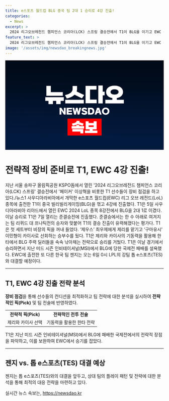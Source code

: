 ```yaml
---
title: e스포츠 월드컵 BLG 중국 팀 2대 1 승리로 4강 진출!
categories:
  - News
excerpt: >
  2024 리그오브레전드 챔피언스 코리아(LCK) 스프링 결승전에서 T1이 BLG을 이기고 EWC 준결승 진출! 사우디아라비아에서 열린 e스포츠 월드컵(LoL)에서 T1이 빌리빌리게이밍을 2대 1로 이기며 4강에 진출했다. T1은 카이사와 제리를 활용한 뛰어난 전략으로 승리하며 전격 복수했다. 7일에는 준결승에서 리퀴드 대 프나틱전의 승자와 맞붙을 예정이며, 결승 진출이 유력한 상황이다.
feature_text: >
  2024 리그오브레전드 챔피언스 코리아(LCK) 스프링 결승전에서 T1이 BLG을 이기고 EWC 준결승 진출! 사우디아라비아에서 열린 e스포츠 월드컵(LoL)에서 T1이 빌리빌리게이밍을 2대 1로 이기며 4강에 진출했다. T1은 카이사와 제리를 활용한 뛰어난 전략으로 승리하며 전격 복수했다. 7일에는 준결승에서 리퀴드 대 프나틱전의 승자와 맞붙을 예정이며, 결승 진출이 유력한 상황이다.
image: '/assets/img/newsdao_breakingnews.jpg'
---
```


<p><img src="/assets/img/newsdao_breakingnews.jpg" alt="ontimetimes 속보" /></p>

<h1 data-ke-size="size36"><b>전략적 장비 준비로 T1, EWC 4강 진출!</b></h1>

<p data-ke-size="size16">지난 서울 송파구 올림픽공원 KSPO돔에서 열린 '2024 리그오브레전드 챔피언스 코리아(LCK) 스프링' 결승전에서 '페이커' 이상혁을 비롯한 T1 선수들이 장비 점검을 하고 있다./뉴스1 사우디아라비아에서 개막한 e스포츠 월드컵(EWC) 리그 오브 레전드(LoL) 종목에 출전한 T1이 중국 빌리빌리게이밍(BLG)을 꺾고 4강에 진출했다. T1은 5일 사우디아라비아 리야드에서 열린 EWC 2024 LoL 종목 8강전에서 BLG을 2대 1로 이겼다. 이날 승리로 T1은 7일 열리는 준결승전에 진출했다. 준결승에서는 한 수 아래로 여겨지는 팀 리퀴드 대 프나틱전의 승자와 맞붙어 T1의 결승 진출이 유력해졌다는 평가다. T1은 첫 세트부터 비장의 픽을 꺼내 들었다. ‘제우스’ 최우제에게 제리를 맡기고 ‘구마유시’ 이민형이 카이사로 선회하는 승부수를 뒀다. T1은 제리와 카이사의 기동력을 활용해 한타에서 BLG 주력 딜러들을 속속 낚아채는 전략으로 승리를 거뒀다. T1은 이날 경기에서 승리하면서 지난 미드 시즌 인비테이셔널(MSI)에서 BLG에 당한 국제전 패배를 설욕했다. EWC에 출전한 또 다른 한국 팀 젠지는 오는 6일 0시 LPL의 강팀 톱 e스포츠(TES)와 대결할 예정이다.</p>

<hr>

<h2 data-ke-size="size26">T1, EWC 4강 진출 전략 분석</h2>

<p data-ke-size="size16"><b>장비 점검</b>을 통해 선수들의 컨디션을 최적화하고 팀 전략에 대한 분석을 실시하여 <b>전략적인 픽(Pick)</b> 및 팀 전술에 반영하였다.</p>

<table>
  <tr>
    <td style="text-align: center; height: 17px;"><b>전략적 픽(Pick)</b></td>
    <td style="text-align: center; height: 17px;"><b>전략적인 전투 전술</b></td>
  </tr>
  <tr>
    <td style="text-align: center; height: 17px;">제리와 카이사 선택</td>
    <td style="text-align: center; height: 17px;">기동력을 활용한 한타 전략</td>
  </tr>
</table>

<p data-ke-size="size16">T1은 지난 미드 시즌 인비테이셔널(MSI)에서 BLG에 패배한 국제전에서의 전략적 장점을 파악하고, 이를 보완하여 EWC에서 승기를 잡았다.</p>

<hr>

<h2 data-ke-size="size26">젠지 vs. 톱 e스포츠(TES) 대결 예상</h2>

<p data-ke-size="size16">젠지는 톱 e스포츠(TES)와의 대결을 앞두고, 상대 팀의 플레이 패턴 및 전략에 대한 분석을 통해 최적의 대응 전략을 마련하고 있다.</p>
실시간 뉴스 속보는, <a href="https://newsdao.kr" rel="dofollow">https://newsdao.kr</a>



